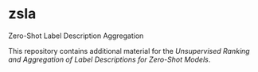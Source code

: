 # zsla

Zero-Shot Label Description Aggregation

This repository contains additional material for the *Unsupervised Ranking and Aggregation of Label Descriptions for Zero-Shot Models*.
